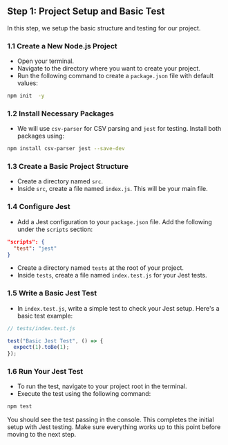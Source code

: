## Step 1: Project Setup and Basic Test

In this step, we setup the basic structure and testing for our project.

### 1.1 Create a New Node.js Project

- Open your terminal.
- Navigate to the directory where you want to create your project.
- Run the following command to create a `package.json` file with default values:

```bash
npm init  -y
```

### 1.2 Install Necessary Packages

- We will use `csv-parser` for CSV parsing and `jest` for testing. Install both packages using:

```bash
npm install csv-parser jest --save-dev
```

### 1.3 Create a Basic Project Structure

- Create a directory named `src`.
- Inside `src`, create a file named `index.js`. This will be your main file.

### 1.4 Configure Jest

- Add a Jest configuration to your `package.json` file. Add the following under the `scripts` section:

```json
"scripts": {
  "test": "jest"
}
```

- Create a directory named `tests` at the root of your project.
- Inside `tests`, create a file named `index.test.js` for your Jest tests.

### 1.5 Write a Basic Jest Test

- In `index.test.js`, write a simple test to check your Jest setup. Here's a basic test example:

```javascript
// tests/index.test.js

test("Basic Jest Test", () => {
  expect(1).toBe(1);
});
```

### 1.6 Run Your Jest Test

- To run the test, navigate to your project root in the terminal.
- Execute the test using the following command:

```bash
npm test
```

You should see the test passing in the console.
This completes the initial setup with Jest testing. Make sure everything works up to this point before moving to the next step.
